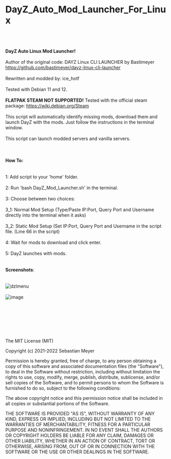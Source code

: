 # DayZ_Auto_Mod_Launcher_For_Linux 
\
\
\
**DayZ Auto Linux Mod Launcher!**
\
\
Author of the original code: DAYZ Linux CLI LAUNCHER by Bastimeyer https://github.com/bastimeyer/dayz-linux-cli-launcher
\
\
Rewritten and modded by: ice_hotf
\
\
Tested with Debian 11 and 12.
\
\
**FLATPAK STEAM NOT SUPPORTED!**
Tested with the official steam package: https://wiki.debian.org/Steam
\
\
This script will automatically identify missing mods, download them and launch DayZ with the mods. Just follow the instructions in the terminal window.
\
\
This script can launch modded servers and vanilla servers.
\
\
\
\
**How To:**
\
\
\
1: Add script to your 'home' folder.
\
\
2: Run 'bash DayZ_Mod_Launcher.sh' in the terminal.
\
\
3: Choose between two choices:
\
\
3_1: Normal Mod Setup (Type/Paste IP:Port, Query Port and Username directly into the terminal when it asks)
\
\
3_2: Static Mod Setup (Set IP:Port, Query Port and Username in the script file. (Line 66 in the script)
\
\
4: Wait for mods to download and click enter.
\
\
5: DayZ launches with mods.
\
\
\
**Screenshots**:
\
\
\
![dzlmenu](https://github.com/ice-HoTF/DayZ_Auto_Mod_Launcher/assets/162713879/151b4a11-7bce-41a6-b2b3-ba1789f7f5d1)
\
\
![image](https://github.com/ice-HoTF/DayZ_Auto_Mod_Launcher/assets/162713879/ce022dd9-7245-4f39-865f-e009c703ad65)
\
\
\
\
\
\
\
\
The MIT License (MIT)

Copyright (c) 2021-2022 Sebastian Meyer

Permission is hereby granted, free of charge, to any person obtaining a copy of this software and associated documentation files (the "Software"), to deal in the Software without restriction, including without limitation the rights to use, copy, modify, merge, publish, distribute, sublicense, and/or sell copies of the Software, and to permit persons to whom the Software is furnished to do so, subject to the following conditions:

The above copyright notice and this permission notice shall be included in all copies or substantial portions of the Software.

THE SOFTWARE IS PROVIDED "AS IS", WITHOUT WARRANTY OF ANY KIND, EXPRESS OR IMPLIED, INCLUDING BUT NOT LIMITED TO THE WARRANTIES OF MERCHANTABILITY, FITNESS FOR A PARTICULAR PURPOSE AND NONINFRINGEMENT. IN NO EVENT SHALL THE AUTHORS OR COPYRIGHT HOLDERS BE LIABLE FOR ANY CLAIM, DAMAGES OR OTHER LIABILITY, WHETHER IN AN ACTION OF CONTRACT, TORT OR OTHERWISE, ARISING FROM, OUT OF OR IN CONNECTION WITH THE SOFTWARE OR THE USE OR OTHER DEALINGS IN THE SOFTWARE.
